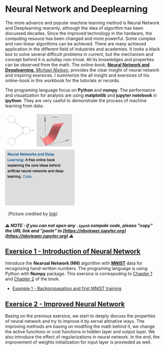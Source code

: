 # Neural Network and Deeplearning
The more advance and popular machine learning method is Neural Network and Deeplearning reacenly, although the idea of algorithm has been discussed decades. Since the improved technology in the hardware, the computing resouce has been changed and more powerful. Some complex and non-linear algorithms can be achieved. There are many achieved application in the different field of industries and academies. It looks a black box to solve several difficult problems in current, but the mechanism and concept behind it is actullay non-trivial. All its knowledges and properties can be observed from the math. The online-book, [**Neural Network and Deeplearning**, *Michael Nielsen*](http://neuralnetworksanddeeplearning.com), provides the clear insight of neural network and inspiring exersices. I summerize the all insight and exersices of his online-book in this workbook for the tutorials or records.

The programing language focus on **Python** and **numpy**. The performance and visualization for analysis are using **matplotlib** and **jupyter notebook** in **ipython**. They are very useful to demonstrate the process of machine learning from data.

<img src="../doc/book_cover.png" height="300">

（Picture credited by [link](http://michaelnielsen.org))

##### :warning: NOTE : if you can not open any `.ipynb` exmpale code, please *"copy"* the URL link and *"paste"* to [https://nbviewer.jupyter.org](https://nbviewer.jupyter.org) :warning:

## [Exersice 1 - Introduction of Neural Network](Exersice_01)
Introduce the **Nearual Network (NN)** algorithm with **[MNIST](http://yann.lecun.com/exdb/mnist/)** data for recognizing hand-written numbers. The programing language is using Python with **Numpy** package. This exersice is correspoding to [Chapter 1](http://neuralnetworksanddeeplearning.com/chap1.html) and [Chapter 2](http://neuralnetworksanddeeplearning.com/chap2.html) of the book.
- [Example 1 - Backpropagation and first MNIST training](Exersice_01/example_01_FirstMNIST.ipynb)

## [Exersice 2 - Improved Neural Network](Exersice_02)
Basing on the previous exersice, we start to deeply discuss the properties of neural network and try to improve it by serval altinative ways. The improving methods are basing on modifing the math behind it, we change the active functions or cost functions in hidden layer and output layer. We also introduce the effect of regularizations in neural network. In the end, the improvement of weights initialization for input layer is provieded as well.  
